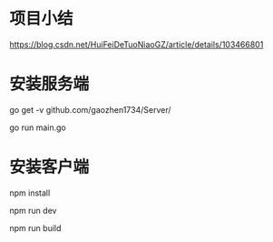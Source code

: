 # 项目小结


https://blog.csdn.net/HuiFeiDeTuoNiaoGZ/article/details/103466801

安装服务端
============
go get -v github.com/gaozhen1734/Server/

go run main.go

安装客户端
=============

npm install

npm run dev

npm run build
